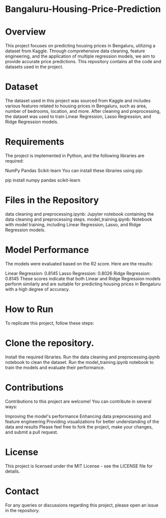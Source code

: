 # Bangaluru-Housing-Price-Prediction

# Overview
This project focuses on predicting housing prices in Bengaluru, utilizing a dataset from Kaggle. Through comprehensive data cleaning, feature engineering, and the application of multiple regression models, we aim to provide accurate price predictions. This repository contains all the code and datasets used in the project.

# Dataset
The dataset used in this project was sourced from Kaggle and includes various features related to housing prices in Bengaluru, such as area, number of bedrooms, location, and more. After cleaning and preprocessing, the dataset was used to train Linear Regression, Lasso Regression, and Ridge Regression models.

# Requirements
The project is implemented in Python, and the following libraries are required:

NumPy
Pandas
Scikit-learn
You can install these libraries using pip:

pip install numpy pandas scikit-learn 

# Files in the Repository

data cleaning and preprocessing.ipynb: Jupyter notebook containing the data cleaning and preprocessing steps.
model_training.ipynb: Notebook with model training, including Linear Regression, Lasso, and Ridge Regression models.

# Model Performance
The models were evaluated based on the R2 score. Here are the results:

Linear Regression: 0.8145
Lasso Regression: 0.8026
Ridge Regression: 0.8145
These scores indicate that both Linear and Ridge Regression models perform similarly and are suitable for predicting housing prices in Bengaluru with a high degree of accuracy.

# How to Run
To replicate this project, follow these steps:

# Clone the repository.

Install the required libraries.
Run the data cleaning and preprocessing.ipynb notebook to clean the dataset.
Run the model_training.ipynb notebook to train the models and evaluate their performance.

# Contributions
Contributions to this project are welcome! You can contribute in several ways:

Improving the model's performance
Enhancing data preprocessing and feature engineering
Providing visualizations for better understanding of the data and results
Please feel free to fork the project, make your changes, and submit a pull request.

# License
This project is licensed under the MIT License - see the LICENSE file for details.

# Contact
For any queries or discussions regarding this project, please open an issue in the repository.
